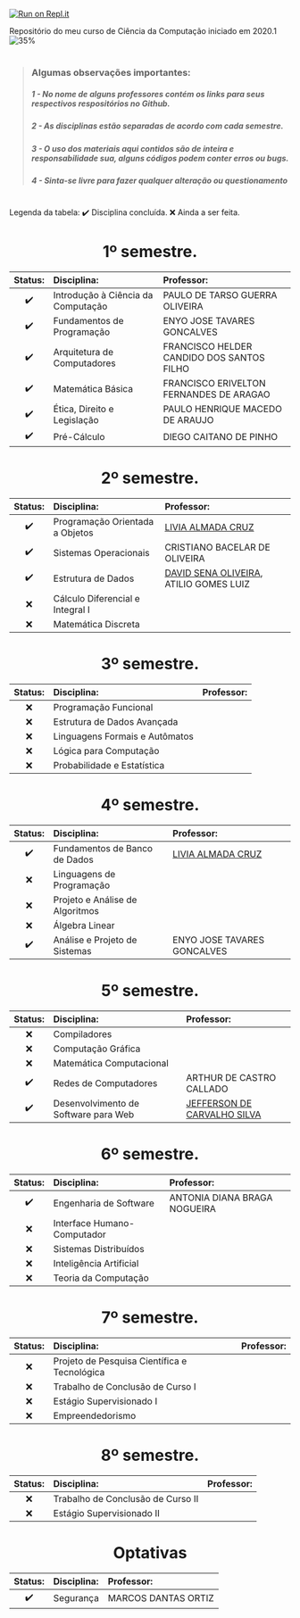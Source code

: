 
[![Run on Repl.it](https://repl.it/badge/github/gabriel-bri/ccufcqx)](https://repl.it/github/gabriel-bri/ccufcqx)

Repositório do meu curso de Ciência da Computação iniciado em 2020.1
![35%](https://progress-bar.dev/35?title=Progresso+no+curso:)

#
> ### Algumas observações importantes:
>##### 1 - No nome de alguns professores contém os links para seus respectivos respositórios no Github.
>##### 2 - As disciplinas estão separadas de acordo com cada semestre.
>##### 3 - O uso dos materiais aqui contidos são de inteira e responsabilidade sua, alguns códigos podem conter erros ou bugs.
>##### 4 - Sinta-se livre para fazer qualquer alteração ou questionamento
#

Legenda da tabela:
:heavy_check_mark: Disciplina concluída.
:x: Ainda a ser feita.

<h1  align="center">1º semestre.</h1>

<div align="center">

Status:| Disciplina: | Professor:
:---:|:---|:---
:heavy_check_mark: | Introdução à Ciência da Computação | PAULO DE TARSO GUERRA OLIVEIRA 
:heavy_check_mark: | Fundamentos de Programação | ENYO JOSE TAVARES GONCALVES
:heavy_check_mark: | Arquitetura de Computadores| FRANCISCO HELDER CANDIDO DOS SANTOS FILHO
:heavy_check_mark: | Matemática Básica | FRANCISCO ERIVELTON FERNANDES DE ARAGAO
:heavy_check_mark: | Ética, Direito e Legislação | PAULO HENRIQUE MACEDO DE ARAUJO
:heavy_check_mark: | Pré-Cálculo | DIEGO CAITANO DE PINHO

</div>

<h1  align="center">2º semestre.</h1>

<div align="center">

Status:| Disciplina: | Professor:
:---:|:---|:---
:heavy_check_mark: | Programação Orientada a Objetos | <a href="https://github.com/liviaalmada" target="_blank">LIVIA ALMADA CRUZ</a> 
:heavy_check_mark: | Sistemas Operacionais | CRISTIANO BACELAR DE OLIVEIRA 
:heavy_check_mark: | Estrutura de Dados| <a href="https://github.com/senapk" target="_blank">DAVID SENA OLIVEIRA</a>, ATILIO GOMES LUIZ
:x: | Cálculo Diferencial e Integral I |
:x: | Matemática Discreta |

</div>

<h1  align="center">3º semestre.</h1>

<div align="center">

Status:| Disciplina: | Professor:
:---:|:---|:---
:x: | Programação Funcional |
:x: | Estrutura de Dados Avançada |
:x: | Linguagens Formais e Autômatos |
:x: | Lógica para Computação|
:x: | Probabilidade e Estatística|

</div>

<h1  align="center">4º semestre.</h1>

<div align="center">

Status:| Disciplina: | Professor:
:---:|:---|:---
:heavy_check_mark: | Fundamentos de Banco de Dados | <a href="https://github.com/liviaalmada" target="_blank">LIVIA ALMADA CRUZ</a>
:x: | Linguagens de Programação |
:x: | Projeto e Análise de Algoritmos |
:x: | Álgebra Linear|
:heavy_check_mark: | Análise e Projeto de Sistemas|ENYO JOSE TAVARES GONCALVES

</div>

<h1  align="center">5º semestre.</h1>

<div align="center">

Status:| Disciplina: | Professor:
:---:|:---|:---
:x: | Compiladores |
:x: | Computação Gráfica |
:x: | Matemática Computacional |
:heavy_check_mark: | Redes de Computadores| ARTHUR DE CASTRO CALLADO
:heavy_check_mark: | Desenvolvimento de Software para Web|<a href="" targe="_blank">JEFFERSON DE CARVALHO SILVA</a>

</div>

<h1  align="center">6º semestre.</h1>

<div align="center">

Status:| Disciplina: | Professor:
:---:|:---|:---
:heavy_check_mark: | Engenharia de Software | ANTONIA DIANA BRAGA NOGUEIRA
:x: | Interface Humano-Computador |
:x: | Sistemas Distribuídos |
:x: | Inteligência Artificial 
:x: | Teoria da Computação |

</div>

<h1  align="center">7º semestre.</h1>
<div align="center">

Status:| Disciplina: | Professor:
:---:|:---|:---
:x: | Projeto de Pesquisa Científica e Tecnológica | 
:x: | Trabalho de Conclusão de Curso I |
:x: | Estágio Supervisionado I |
:x: | Empreendedorismo 

</div>

<h1  align="center">8º semestre.</h1>
<div align="center">

Status:| Disciplina: | Professor:
:---:|:---|:---
:x: | Trabalho de Conclusão de Curso II | 
:x: | Estágio Supervisionado II |
</div>

<h1  align="center">Optativas</h1>
<div align="center">

Status:| Disciplina: | Professor:
:---:|:---|:---
:heavy_check_mark: | Segurança | MARCOS DANTAS ORTIZ
</div>
